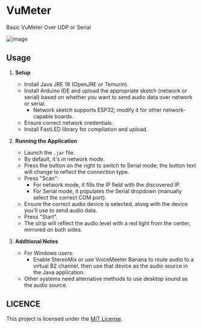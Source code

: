 # VuMeter
Basic VuMeter Over UDP or Serial

![image](https://github.com/serifpersia/vumeter/assets/62844718/aec608e7-3cd4-451a-91a8-4958d8f56ad0)


## Usage

1. **Setup**
   - Install Java JRE 18 (OpenJRE or Temurin).
   - Install Arduino IDE and upload the appropriate sketch (network or serial) based on whether you want to send audio data over network or serial.
     - Network sketch supports ESP32; modify it for other network-capable boards.
   - Ensure correct network credentials.
   - Install FastLED library for compilation and upload.

2. **Running the Application**
   - Launch the `.jar` file.
   - By default, it's in network mode.
   - Press the button on the right to switch to Serial mode; the button text will change to reflect the connection type.
   - Press "Scan":
     - For network mode, it fills the IP field with the discovered IP.
     - For Serial mode, it populates the Serial dropdown (manually select the correct COM port).
   - Ensure the correct audio device is selected, along with the device you'll use to send audio data.
   - Press "Start".
   - The strip will reflect the audio level with a red light from the center, mirrored on both sides.

3. **Additional Notes**
   - For Windows users:
     - Enable StereoMix or use VoiceMeeter Banana to route audio to a virtual B2 channel, then use that device as the audio source in the Java application.
   - Other systems need alternative methods to use desktop sound as the audio source.

## LICENCE
This project is licensed under the [MIT License](LICENSE).
